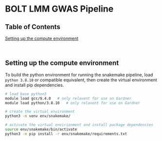 # BOLT LMM GWAS Pipeline


## Table of Contents


[Setting up the compute environment](#setting_up_compute)


\
<a name=setting_up_compute />
## Setting up the compute environment

To build the python environment for running the snakemake pipeline, load `python 3.8.10` or compatible equivalent, then create the virtual environment and install pip dependencies.
```bash
# load base python3
module load gcc/9.4.0   # only relavent for use on Gardner
module load python/3.8.10   # only relavent for use on Gardner

# create the virtual environment
python3 -m venv env/snakemake/

# activate the virtual envirionment and install package dependencies
source env/snakemake/bin/activate
python3 -m pip install -r env/snakemake/requirements.txt

```





